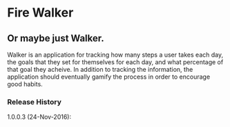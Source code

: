 # Fire Walker
## Or maybe just Walker.

Walker is an application for tracking how many steps a user takes each day, the goals that they set for themselves for each day, and what percentage of that goal they acheive. In addition to tracking the information, the application should eventually gamify the process in order to encourage good habits.

### Release History
1.0.0.3 (24-Nov-2016): 
